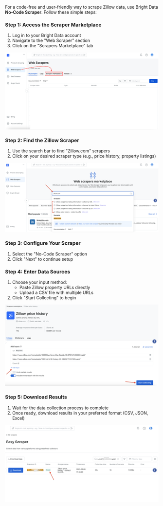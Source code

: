 For a code-free and user-friendly way to scrape Zillow data, use Bright Data **No-Code Scraper**. Follow these simple steps:

### Step 1: Access the Scraper Marketplace
1. Log in to your Bright Data account
2. Navigate to the "Web Scraper" section
3. Click on the "Scrapers Marketplace" tab

<img width="700" alt="bright-data-scraper-marketplace" src="https://github.com/luminati-io/zillow-scraper/blob/main/zillow-images/bright-data-scraper-marketplace.png" />

### Step 2: Find the Zillow Scraper
1. Use the search bar to find "Zillow.com" scrapers
2. Click on your desired scraper type (e.g., price history, property listings)

<img width="700" alt="find-zillow-scrapers" src="https://github.com/luminati-io/zillow-scraper/blob/main/zillow-images/find-zillow-scrapers.png" />

### Step 3: Configure Your Scraper
1. Select the "No-Code Scraper" option
2. Click "Next" to continue setup

### Step 4: Enter Data Sources
1. Choose your input method:
    - Paste Zillow property URLs directly
    - Upload a CSV file with multiple URLs
2. Click "Start Collecting" to begin

<img width="700" alt="zillow-price-history-no-code-scraper" src="https://github.com/luminati-io/zillow-scraper/blob/main/zillow-images/zillow-price-history-no-code-scraper.png" />

### Step 5: Download Results
1. Wait for the data collection process to complete
2. Once ready, download results in your preferred format (CSV, JSON, Excel)

<img width="700" alt="zillow-no-code-data-ready" src="https://github.com/luminati-io/zillow-scraper/blob/main/zillow-images/zillow-no-code-data-ready.png" />
